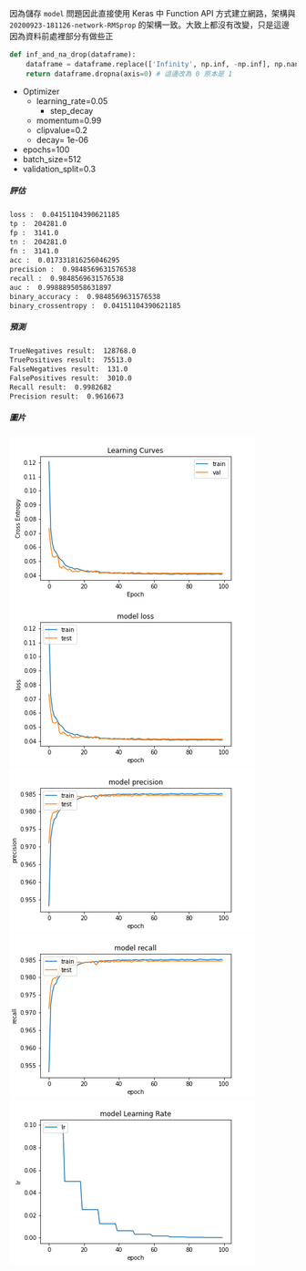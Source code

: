 因為儲存 `model` 問題因此直接使用 Keras 中 Function API 方式建立網路，架構與 `20200923-181126-network-RMSprop` 的架構一致。大致上都沒有改變，只是這邊因為資料前處裡部分有做些正

```python
def inf_and_na_drop(dataframe):
    dataframe = dataframe.replace(['Infinity', np.inf, -np.inf], np.nan)
    return dataframe.dropna(axis=0) # 這邊改為 0 原本是 1
```

- Optimizer
    - learning_rate=0.05
        - step_decay
    - momentum=0.99
    - clipvalue=0.2
    - decay= 1e-06
- epochs=100
- batch_size=512
- validation_split=0.3

##### 評估

```
loss :  0.04151104390621185
tp :  204281.0
fp :  3141.0
tn :  204281.0
fn :  3141.0
acc :  0.017331816256046295
precision :  0.9848569631576538
recall :  0.9848569631576538
auc :  0.9988895058631897
binary_accuracy :  0.9848569631576538
binary_crossentropy :  0.04151104390621185
```

##### 預測

```
TrueNegatives result:  128768.0
TruePositives result:  75513.0
FalseNegatives result:  131.0
FalsePositives result:  3010.0
Recall result:  0.9982682
Precision result:  0.9616673
```

##### 圖片
![](cross_entropy_graph_decay.png)
![](loss.png)
![](precision.png)
![](recall.png)
![](lr_decay.png)
